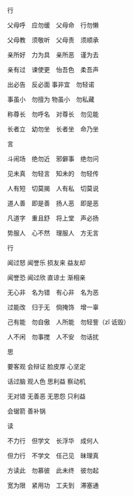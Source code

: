 行

父母呼　应勿缓　父母命　行勿懒

父母教　须敬听　父母责　须顺承

  

亲所好　力为具　亲所恶　谨为去 

亲有过　谏使更　怡吾色　柔吾声

  

出必告　反必面  事非宜　勿轻诺 

事虽小　勿擅为  物虽小　勿私藏

  

称尊长　勿呼名　对尊长　勿见能

 长者立　幼勿坐　长者坐　命乃坐

  

言

 斗闹场　绝勿近　邪僻事　绝勿问

 见未真　勿轻言　知未的　勿轻传

  

人有短　切莫揭　人有私　切莫说

道人善　即是善　扬人恶　即是恶

  

凡道字　重且舒　将上堂　声必扬

势服人　心不然　理服人　方无言

 

行

闻过怒	闻誉乐	损友来	益友却

闻誉恐	闻过欣	直谅士	渐相亲

 

无心非　名为错　有心非　名为恶

过能改　归于无　倘掩饰　增一辜

 

己有能　勿自傲　人所能　勿轻訾（zǐ 诋毁）

人不闲　勿事搅　人不安　勿话扰



思

要客观	会辩证	脸皮厚	心坚定 

话过脑	观人色	思利益	察动机

无对错	无善恶	无恩怨	只利益

会锯箭	善补锅



读

不力行　但学文　长浮华　成何人

但力行　不学文　任己见　昧理真

 

方读此　勿慕彼　此未终　彼勿起

宽为限　紧用功　工夫到　滞塞通